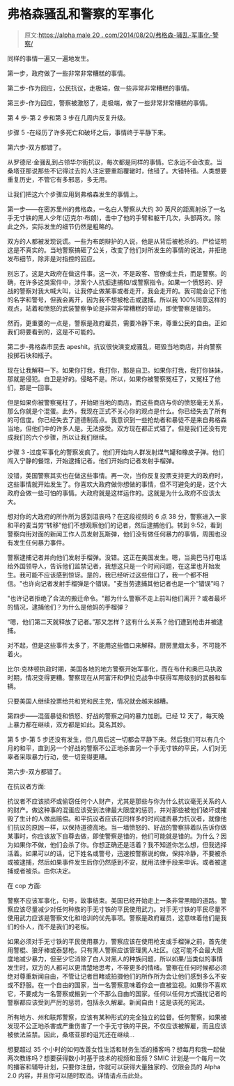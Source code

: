 # 弗格森骚乱和警察的军事化

> 原文:[https://alpha male 20 . com/2014/08/20/弗格森-骚乱-军事化-警察/](https://alphamale20.com/2014/08/20/ferguson-riots-militarization-police/)

同样的事情一遍又一遍地发生。

第一步，政府做了一些非常非常糟糕的事情。

第二步-作为回应，公民抗议，走极端，做一些非常非常糟糕的事情。

第三步-作为回应，警察被激怒了，走极端，做了一些非常非常糟糕的事情。

第 4 步-第 2 步和第 3 步在几周内反复升级。

步骤 5 -在经历了许多死亡和破坏之后，事情终于平静下来。

第六步-双方都错了。

从罗德尼·金骚乱到占领华尔街抗议，每次都是同样的事情。它永远不会改变。当桑塔亚那说那些不记得过去的人注定要重蹈覆辙时，他错了。大错特错。人类想要重复历史，不管它有多邪恶，多无用。

让我们把这六个步骤应用到弗格森发生的事情上。

第一步——在密苏里州的弗格森，一名白人警察从大约 30 英尺的距离射杀了一名手无寸铁的黑人少年(迈克尔·布朗)，击中了他的手臂和躯干几次，头部两次。除此之外，实际发生的细节仍然是粗略的。

双方的人都被发现说谎。一些为布朗辩护的人说，他是从背后被枪杀的。尸检证明这是不真实的。当地警察搞砸了公关，改变了他们对所发生的事情的说法，并拒绝发布细节，除非是对指控的回应。

别忘了。这是大政府在做这件事。这一次，不是政客、官僚或士兵，而是警察。的确，在许多这类案件中，涉案个人抗拒逮捕和/或警察指令。如果一个愤怒的、好战的警察对我大喊大叫，让我停止做某事或者走开，我会走开的。我可能会记下他的名字和警号，但我会离开，因为我不想被枪击或逮捕。所以我 100%同意这样的观点，站着和愤怒的武装警察争论是非常非常糟糕的举动，即使警察是错的。

然而，更重要的一点是，警察是政府雇员，需要冷静下来，尊重公民的自由。正如我们将要看到的，这是不可能的。

第二步-弗格森市民去 apeshit。抗议很快演变成骚乱，砸毁当地商店，并向警察投掷石块和瓶子。

现在让我解释一下。如果你打我，我打你，那是自卫。如果你打我，我打你妹妹，那就是侵犯。自卫是好的。侵略不是。所以，如果你被警察冤枉了，又冤枉了他们，那是一回事。

但是如果你被警察冤枉了，开始砸当地的商店，而这些商店与你的愤怒毫无关系，那么你就是个混蛋。此外，我现在正式不关心你的观点是什么。你已经失去了所有的可信度。你已经失去了道德制高点。我意识到一些抢劫者和暴徒不是来自弗格森当地，但他们中的许多人是。无法接受。双方现在都正式错了。但是我们还没有完成我们的六个步骤，所以让我们继续。

步骤 3 -过度军事化的警察发疯了。他们开始向人群发射煤气罐和橡皮子弹。他们闯入宁静的餐馆，开始逮捕记者。他们开始向记者发射手榴弹。

没错，美国警察其实也在做这些事情。再一次，当你反复投票支持更大的政府时，这些事情就开始发生了。你喜欢大政府做你想做的事情，但不可避免的是，这个大政府会做一些可怕的事情。大政府就是这样运作的。这就是为什么政府不应该太大。

想对你的大政府的所作所为感到沮丧吗？在这段视频的 6 点 38 分，警察进入一家和平的麦当劳“转移”他们不想观察他们的记者，然后逮捕他们。转到 9:52，看到警察向街对面的新闻工作人员发射瓦斯弹，他们没有做任何暴力的事情，周围也没有发生任何暴力事件。

警察逮捕记者并向他们发射手榴弹。没错。这正在美国发生。嗯，当奥巴马打电话给外国领导人，告诉他们监禁记者，我想这只是一个时间问题，在这里也开始发生。我可能不应该感到惊讶。是的，我已经听过这些借口了，我一个都不相信。"也许向记者发射手榴弹是个错误。"麦当劳逮捕其他记者也是一个“错误”吗？

"也许记者拒绝了合法的搬迁命令。"那为什么警察不走上前叫他们离开？或者最坏的情况，逮捕他们？为什么是他妈的手榴弹？

“嗯，他们第二天就释放了记者。”那又怎样？这有什么关系？他们遭到枪击并被逮捕。

对不起，但是这些事件太多了，不能用这些借口来解释。厨房里烟太多，不可能不着火。

比尔·克林顿执政时期，美国各地的地方警察开始军事化，而在布什和奥巴马执政时期，情况变得更糟。警察现在从阿富汗和伊拉克战争中获得军用级别的武器和车辆。

只要美国人继续投票给共和党和民主党，情况就会越来越糟。

第四步——混蛋暴徒和愤怒、好战的警察之间的暴力加剧。已经 12 天了，每天晚上暴力都在继续，双方都是如此。莫名其妙。

第 5 步-第 5 步还没有发生，但几周后这一切都会平静下来。然后我们可以有几个月的和平，直到另一个好战的警察不公正地杀害另一个手无寸铁的平民，人们对无辜者采取暴力行动，使一切变得更糟。

第六步-双方都错了。

在抗议者方面:

抗议者不应该损坏或偷窃任何个人财产，尤其是那些与你为什么抗议毫无关系的人的财产。做这种事的混蛋应该受到法律最大限度的惩罚，并对那些被他们破坏或摧毁了生计的人做出赔偿。和平抗议者应该花同样多的时间谴责暴力抗议者，就像他们抗议的原因一样，以保持道德高地。当一墙愤怒的、好战的警察排着队告诉你做某事时，你应该放下自尊去做，即使警察是错的，他们可能就是错的。为什么？因为如果你不做，他们会杀了你。你想正确还是活着？我不知道你怎么想，但我选择活着。如果可以的话，记下姓名或警号，迅速按警察说的做，保持冷静，不要被杀或被逮捕，然后如果事件发生后你仍然感到不安，就用法律手段来申诉。或者被逮捕或者被杀。由你决定。

在 cop 方面:

警察不应该军事化，句号，故事结束。美国已经开始走上一条非常黑暗的道路。警察应该尽量减少对任何种族的手无寸铁的平民使用武力。对手无寸铁的平民尽量不使用武力应该是警察文化和培训的优先事项。警察是政府雇员，这意味着他们是我们的仆人，而不是我们的老板。

如果必须对手无寸铁的平民使用暴力，警察应该在使用枪支或手榴弹之前，首先使用警棍、狼牙棒或泰瑟枪。只有黑人警察应该管理黑人社区。(这可能不会最大限度地减少暴力，但至少它消除了白人对黑人的种族问题，所以如果/当类似的事情发生时，双方的人都可以更清楚地思考，不带更多的情绪。警察在任何时候都必须绝对尊重新闻自由，不管让记者目睹或拍摄他们的所作所为会让他们感到多么不安或不舒服。在一个自由的国家，当一名警察意味着你会一直被监视。如果你不喜欢它，不要成为一名警察或搬到一个不那么自由的国家。任何以任何方式骚扰记者的警察都应该受到严厉的惩罚，包括永久解雇。新闻自由！这是该死的宪法。

所有地方、州和联邦警察，应该有某种形式的完全独立的监督。任何警察，如果被发现不公正地杀害或严重伤害了一个手无寸铁的平民，不仅应该被解雇，而且应该被依法监禁。因此，桑塔亚那的诅咒还在继续...

想要超过 35 个小时的如何改善女性生活和财务生活的播客吗？想每月和我一起做两次教练吗？想要获得数小时基于技术的视频和音频？SMIC 计划是一个每月一次的播客和辅导计划，只要你注册，你就可以获得大量独家的、仅限会员的 Alpha 2.0 内容，并且你可以随时取消。详情请点击此处。